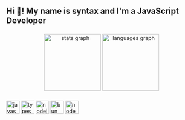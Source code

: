 <h2 align="left">Hi 👋! My name is syntax and I'm a JavaScript Developer</h2>

###

<div align="center">
  <img src="https://github-readme-stats.vercel.app/api?username=syntaxbtw&hide_title=false&hide_rank=false&show_icons=true&include_all_commits=true&count_private=true&disable_animations=false&theme=dark&locale=en&hide_border=false" height="150" alt="stats graph"  />
  <img src="https://github-readme-stats.vercel.app/api/top-langs?username=syntaxbtw&locale=en&hide_title=false&layout=compact&card_width=320&langs_count=5&theme=dark&hide_border=false" height="150" alt="languages graph"  />
</div>

###

<div align="left">
  <img src="https://img.shields.io/static/v1?message=JavaScript&logo=javascript&label=&color=f5DA42&logoColor=black&labelColor=&style=for-the-badge" height="35" alt="javascript logo"  />
  <img src="https://img.shields.io/static/v1?message=TypeScript&logo=typescript&label=&color=4287F5&logoColor=white&labelColor=&style=for-the-badge" height="35" alt="typescript logo"  />
  <img src="https://img.shields.io/static/v1?message=NodeJS&logo=node.js&label=&color=09AD03&logoColor=white&labelColor=&style=for-the-badge" height="35" alt="nodejs logo"  />
  <img src="https://img.shields.io/static/v1?message=Bun&logo=bun&label=&color=FFFFFF&logoColor=000000&labelColor=&style=for-the-badge" height="35" alt="bun logo"  />
  <img src="https://img.shields.io/static/v1?message=Nodemon&logo=nodemon&label=&color=09AD03&logoColor=white&labelColor=&style=for-the-badge" height="35" alt="nodemon logo"  />
</div>

###

<br clear="both">

